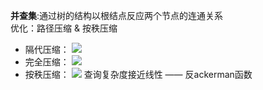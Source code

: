 **并查集**:通过树的结构以根结点反应两个节点的连通关系   
优化：路径压缩 & 按秩压缩 
- 隔代压缩：
![](http://markdown.diobrando0825.cn/2020-06-08-Screen%20Shot%202020-06-08%20at%206.27.05%20PM.png) 
- 完全压缩： 
![](http://markdown.diobrando0825.cn/2020-06-08-Screen%20Shot%202020-06-08%20at%206.27.40%20PM.png)
- 按秩压缩：
![](http://markdown.diobrando0825.cn/2020-06-08-Screen%20Shot%202020-06-08%20at%206.28.29%20PM.png)
查询复杂度接近线性 —— 反ackerman函数 